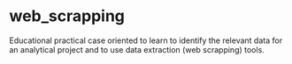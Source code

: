 # web_scrapping
Educational practical case oriented to learn to identify the relevant data for an analytical project and to use data extraction (web scrapping) tools. 
